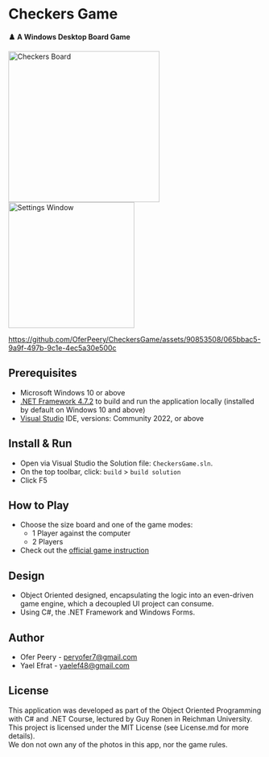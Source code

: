 # Checkers Game

**♟️ A Windows Desktop Board Game** 

<img width="300" alt="Checkers Board" src="https://github.com/OferPeery/CheckersGame/assets/90853508/ae918ce5-0498-4d38-ae97-ef0e86baaafc">
<img width="250" alt="Settings Window" src="https://github.com/OferPeery/CheckersGame/assets/90853508/6dfc478b-7f7c-487e-98b8-fda9781de162">  


https://github.com/OferPeery/CheckersGame/assets/90853508/065bbac5-9a9f-497b-9c1e-4ec5a30e500c

## Prerequisites
- Microsoft Windows 10 or above
- [.NET Framework 4.7.2](https://dotnet.microsoft.com/en-us/download/dotnet-framework/net472) to build and run the application locally (installed by default on Windows 10 and above)
- [Visual Studio](https://visualstudio.microsoft.com/vs/) IDE, versions: Community 2022, or above

## Install & Run

- Open via Visual Studio the Solution file: `CheckersGame.sln`.
- On the top toolbar, click: `build` > `build solution`
- Click F5

## How to Play
- Choose the size board and one of the game modes:
    - 1 Player against the computer
    - 2 Players
- Check out the [official game instruction](https://docs.google.com/document/d/13gC1NHoNyjfVQDZ5n0ETDZBm3hUAs9gXqNTmpc8H_5o/edit)

## Design
- Object Oriented designed, encapsulating the logic into an even-driven game engine, which a decoupled UI project can consume.  
- Using C#, the .NET Framework and Windows Forms.

## Author

- Ofer Peery - peryofer7@gmail.com
- Yael Efrat - yaelef48@gmail.com

## License

This application was developed as part of the Object Oriented Programming with C# and .NET Course, lectured by Guy Ronen in Reichman University.  
This project is licensed under the MIT License (see License.md for more details).  
We don not own any of the photos in this app, nor the game rules.
